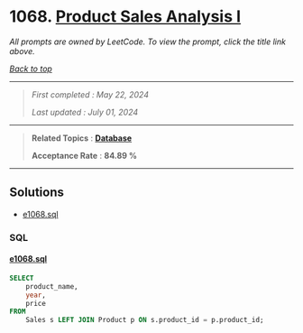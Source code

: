 # 1068. [Product Sales Analysis I](<https://leetcode.com/problems/product-sales-analysis-i>)

*All prompts are owned by LeetCode. To view the prompt, click the title link above.*

*[Back to top](<../README.md>)*

------

> *First completed : May 22, 2024*
>
> *Last updated : July 01, 2024*

------

> **Related Topics** : **[Database](<by_topic/Database.md>)**
>
> **Acceptance Rate** : **84.89 %**

------

## Solutions

- [e1068.sql](<../my-submissions/e1068.sql>)
### SQL
#### [e1068.sql](<../my-submissions/e1068.sql>)
```SQL
SELECT
    product_name,
    year,
    price
FROM 
    Sales s LEFT JOIN Product p ON s.product_id = p.product_id;
```

